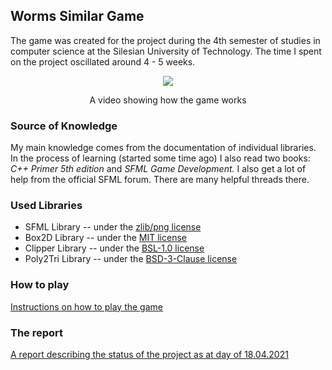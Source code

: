 ## Worms Similar Game
The game was created for the project during the 4th semester of studies in computer science at the Silesian University of Technology. The time I spent on the project oscillated around 4 - 5 weeks.
<div align="center">
<a href="http://www.youtube.com/watch?v=KxvEYr_Knc4"><img src="http://img.youtube.com/vi/KxvEYr_Knc4/0.jpg"/></a>
<p>A video showing how the game works</p>
</div>

### Source of Knowledge
My main knowledge comes from the documentation of individual libraries. In the process of learning (started some time ago) I also read two books: *C++ Primer 5th edition* and *SFML Game Development.* I also get a lot of help from the official SFML forum. There are many helpful threads there.

### Used Libraries
* SFML Library -- under the [zlib/png license](http://opensource.org/licenses/Zlib "Terms of the zlib/png license")
* Box2D Library -- under the [MIT license](https://opensource.org/licenses/MIT "Terms of the MIT license")
* Clipper Library -- under the [BSL-1.0 license](https://opensource.org/licenses/BSL-1.0 "Terms of the BSL-1.0 license")
* Poly2Tri Library -- under the [BSD-3-Clause license](https://opensource.org/licenses/BSD-3-Clause "Terms of the BSD-3-Clause")

### How to play
[Instructions on how to play the game](readme/How_to_play.pdf)

### The report
[A report describing the status of the project as at day of 18.04.2021](readme/Worms_Clone_Computer_Programming_Final_Project.pdf)